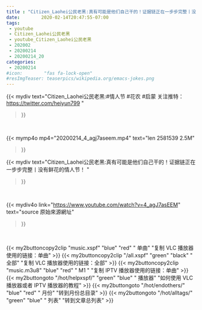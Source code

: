 ```yaml
---
title : "Citizen_Laohei公民老黑:真有可能是他们自己干的！证据链正在一步步完整丨没有鲜花的情人节！ "
date:        2020-02-14T20:47:55-07:00
tags:
 - youtube
 - Citizen_Laohei公民老黑
 - youtube_Citizen_Laohei公民老黑
 - 202002
 - 20200214
 - 20200214_20
categories:
 - 20200214
#icon:        "fas fa-lock-open"
#resImgTeaser: teaserpics/wikipedia.org/emacs-jokes.png
---
```


{{< mydiv text="Citizen_Laohei公民老黑:#情人节 #花农 #启蒙  关注推特： https://twitter.com/heiyun799 "
>}}
<br>


{{< mymp4o mp4="20200214_4_agj7aseem.mp4"
text="len 2581539    2.5M"
>}}


{{< mydiv text="Citizen_Laohei公民老黑:真有可能是他们自己干的！证据链正在一步步完整丨没有鲜花的情人节！ "
>}}
<br>

{{< mydiv4o link="https://www.youtube.com/watch?v=4_agJ7asEEM"
text="source 原始來源網址"
>}}


<br>



{{< my2buttoncopy2clip "music.xspf"        "blue"   "red"    " 单曲"  "复制 VLC 播放器使用的链接：单曲" >}} {{< my2buttoncopy2clip "/all.xspf"         "green"  "black"  " 全部"  "复制 VLC 播放器使用的链接：全部" >}} {{< my2buttoncopy2clip "music.m3u8"        "blue"   "red"    " M1 "    "复制 IPTV 播放器使用的链接：单曲" >}} {{< my2buttongoto      "/hot/helpxspf/"    "green"  "blue"   " 播放器" "如何使用 VLC 播放器或者 IPTV 播放器的教程" >}} {{< my2buttongoto      "/hot/endothers/"   "blue"   "red"    " 月份"   "转到月份总目录" >}} {{< my2buttongoto      "/hot/alltags/"     "green"  "blue"   " 列表"   "转到文章总列表" >}} 
